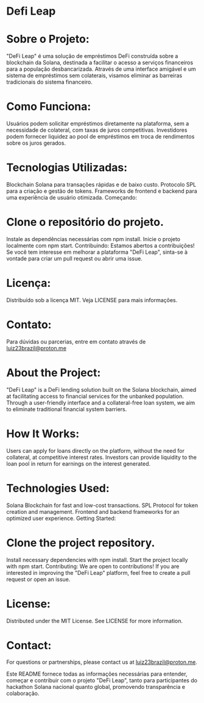 # Defi Leap
# Sobre o Projeto:
"DeFi Leap" é uma solução de empréstimos DeFi construída sobre a blockchain da Solana, destinada a facilitar o acesso a serviços financeiros para a população desbancarizada. Através de uma interface amigável e um sistema de empréstimos sem colaterais, visamos eliminar as barreiras tradicionais do sistema financeiro.

# Como Funciona:
Usuários podem solicitar empréstimos diretamente na plataforma, sem a necessidade de colateral, com taxas de juros competitivas. Investidores podem fornecer liquidez ao pool de empréstimos em troca de rendimentos sobre os juros gerados.

# Tecnologias Utilizadas:

Blockchain Solana para transações rápidas e de baixo custo.
Protocolo SPL para a criação e gestão de tokens.
Frameworks de frontend e backend para uma experiência de usuário otimizada.
Começando:

# Clone o repositório do projeto.
Instale as dependências necessárias com npm install.
Inicie o projeto localmente com npm start.
Contribuindo:
Estamos abertos a contribuições! Se você tem interesse em melhorar a plataforma "DeFi Leap", sinta-se à vontade para criar um pull request ou abrir uma issue.

# Licença:
Distribuído sob a licença MIT. Veja LICENSE para mais informações.

# Contato:
Para dúvidas ou parcerias, entre em contato através de luiz23brazil@proton.me

# About the Project:
"DeFi Leap" is a DeFi lending solution built on the Solana blockchain, aimed at facilitating access to financial services for the unbanked population. Through a user-friendly interface and a collateral-free loan system, we aim to eliminate traditional financial system barriers.

# How It Works:
Users can apply for loans directly on the platform, without the need for collateral, at competitive interest rates. Investors can provide liquidity to the loan pool in return for earnings on the interest generated.

# Technologies Used:

Solana Blockchain for fast and low-cost transactions.
SPL Protocol for token creation and management.
Frontend and backend frameworks for an optimized user experience.
Getting Started:

# Clone the project repository.
Install necessary dependencies with npm install.
Start the project locally with npm start.
Contributing:
We are open to contributions! If you are interested in improving the "DeFi Leap" platform, feel free to create a pull request or open an issue.

# License:
Distributed under the MIT License. See LICENSE for more information.

# Contact:
For questions or partnerships, please contact us at luiz23brazil@proton.me.

Este README fornece todas as informações necessárias para entender, começar e contribuir com o projeto "DeFi Leap", tanto para participantes do hackathon Solana nacional quanto global, promovendo transparência e colaboração.
